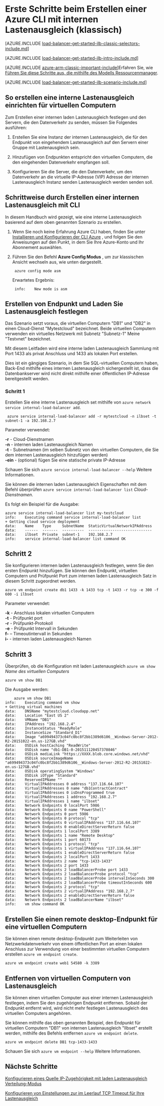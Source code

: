 <properties
   pageTitle="Erstellen Sie eine interne Lastenausgleich mithilfe der Azure CLI im Bereitstellungsmodell klassischen | Microsoft Azure"
   description="Informationen Sie zum Erstellen einer internen Lastenausgleich mithilfe der Azure CLI im Bereitstellungsmodell klassischen"
   services="load-balancer"
   documentationCenter="na"
   authors="sdwheeler"
   manager="carmonm"
   editor=""
   tags="azure-service-management"
/>
<tags
   ms.service="load-balancer"
   ms.devlang="na"
   ms.topic="get-started-article"
   ms.tgt_pltfrm="na"
   ms.workload="infrastructure-services"
   ms.date="02/09/2016"
   ms.author="sewhee" />

# <a name="get-started-creating-an-internal-load-balancer-classic-using-the-azure-cli"></a>Erste Schritte beim Erstellen einer Azure CLI mit internen Lastenausgleich (klassisch)

[AZURE.INCLUDE [load-balancer-get-started-ilb-classic-selectors-include.md](../../includes/load-balancer-get-started-ilb-classic-selectors-include.md)]

[AZURE.INCLUDE [load-balancer-get-started-ilb-intro-include.md](../../includes/load-balancer-get-started-ilb-intro-include.md)]

[AZURE.INCLUDE [azure-arm-classic-important-include](../../includes/learn-about-deployment-models-classic-include.md)]Erfahren Sie, wie [Führen Sie diese Schritte aus, die mithilfe des Modells Ressourcenmanager](load-balancer-get-started-ilb-arm-cli.md).

[AZURE.INCLUDE [load-balancer-get-started-ilb-scenario-include.md](../../includes/load-balancer-get-started-ilb-scenario-include.md)]


## <a name="to-create-an-internal-load-balancer-set-for-virtual-machines"></a>So erstellen eine interne Lastenausgleich einrichten für virtuellen Computern

Zum Erstellen einer internen laden Lastenausgleich festlegen und den Servern, die den Datenverkehr zu senden, müssen Sie Folgendes ausführen:

1. Erstellen Sie eine Instanz der internen Lastenausgleich, die für den Endpunkt von eingehendem Lastenausgleich auf den Servern einer Gruppe mit Lastenausgleich sein.

1. Hinzufügen von Endpunkten entspricht den virtuellen Computern, die den eingehenden Datenverkehr empfangen soll.

1. Konfigurieren Sie die Server, die den Datenverkehr, um den Datenverkehr an die virtuelle IP-Adresse (VIP) Adresse der internen Lastenausgleich Instanz senden Lastenausgleich werden senden soll.

## <a name="step-by-step-creating-an-internal-load-balancer-using-cli"></a>Schrittweise durch Erstellen einer internen Lastenausgleich mit CLI

In diesem Handbuch wird gezeigt, wie eine interne Lastenausgleich basierend auf dem oben genannten Szenario zu erstellen.

1. Wenn Sie noch keine Erfahrung Azure CLI haben, finden Sie unter [Installieren und Konfigurieren der CLI Azure](../../articles/xplat-cli-install.md) , und folgen Sie den Anweisungen auf den Punkt, in dem Sie Ihre Azure-Konto und Ihr Abonnement auswählen.

2. Führen Sie den Befehl **Azure Config Modus** , um zur klassischen Ansicht wechseln aus, wie unten dargestellt.

        azure config mode asm

    Erwartetes Ergebnis:

        info:    New mode is asm


## <a name="create-endpoint-and-load-balancer-set"></a>Erstellen von Endpunkt und Laden Sie Lastenausgleich festlegen

Das Szenario setzt voraus, die virtuellen Computern "DB1" und "DB2" in einen Cloud-Dienst "Mytestcloud" bezeichnet. Beide virtuellen Computern verwenden ein virtuelles Netzwerk mit Subnetz "Subnetz-1" Meine "Testvnet" bezeichnet.

Mit diesem Leitfaden wird eine interne laden Lastenausgleich Sammlung mit Port 1433 als privat Anschluss und 1433 als lokalen Port erstellen.

Dies ist ein gängiges Szenario, in dem Sie SQL-virtuellen Computern haben, Back-End mithilfe eines internen Lastenausgleich sichergestellt ist, dass die Datenbankserver wird nicht direkt mithilfe einer öffentlichen IP-Adresse bereitgestellt werden.


### <a name="step-1"></a>Schritt 1

Erstellen Sie eine interne Lastenausgleich set mithilfe von `azure network service internal-load-balancer add`.

     azure service internal-load-balancer add -r mytestcloud -n ilbset -t subnet-1 -a 192.168.2.7

Parameter verwendet:

**-r** - Cloud-Dienstnamen<BR>
**-n** - internen laden Lastenausgleich Namen<BR>
**-t** - Subnetnamen (im selben Subnetz von den virtuellen Computern, die Sie dem internen Lastenausgleich hinzufügen werden)<BR>
**-ein** - (optional) fügen Sie eine statische private IP-Adresse<BR>

Schauen Sie sich `azure service internal-load-balancer --help` Weitere Informationen.

Sie können die internen laden Lastenausgleich Eigenschaften mit dem Befehl überprüfen `azure service internal-load-balancer list` *Cloud-Dienstnamen*.

Es folgt ein Beispiel für die Ausgabe:

    azure service internal-load-balancer list my-testcloud
    info:    Executing command service internal-load-balancer list
    + Getting cloud service deployment
    data:    Name    Type     SubnetName  StaticVirtualNetworkIPAddress
    data:    ------  -------  ----------  -----------------------------
    data:    ilbset  Private  subnet-1    192.168.2.7
    info:    service internal-load-balancer list command OK


## <a name="step-2"></a>Schritt 2

Sie konfigurieren internen laden Lastenausgleich festlegen, wenn Sie den ersten Endpunkt hinzufügen. Sie können den Endpunkt, virtuellen Computern und Prüfpunkt Port zum internen laden Lastenausgleich Satz in diesem Schritt zugeordnet werden.

    azure vm endpoint create db1 1433 -k 1433 tcp -t 1433 -r tcp -e 300 -f 600 -i ilbset

Parameter verwendet:

**-k** - Anschluss lokalen virtuellen Computern<BR>
**-t** - Prüfpunkt port<BR>
**-r** - Prüfpunkt-Protokoll<BR>
**-e** - Prüfpunkt Intervall in Sekunden<BR>
**f-** – Timeoutintervall in Sekunden <BR>
**i-** - internen laden Lastenausgleich Namen <BR>


## <a name="step-3"></a>Schritt 3

Überprüfen, ob die Konfiguration mit laden Lastenausgleich `azure vm show` *Name des virtuellen Computers*

    azure vm show DB1

Die Ausgabe werden:

        azure vm show DB1
    info:    Executing command vm show
    + Getting virtual machines
    data:    DNSName "mytestcloud.cloudapp.net"
    data:    Location "East US 2"
    data:    VMName "DB1"
    data:    IPAddress "192.168.2.4"
    data:    InstanceStatus "ReadyRole"
    data:    InstanceSize "Standard_D1"
    data:    Image "a699494373c04fc0bc8f2bb1389d6106__Windows-Server-2012-R2-20151022-en.us-127GB.vhd"
    data:    OSDisk hostCaching "ReadWrite"
    data:    OSDisk name "db1-DB1-0-201511120457370846"
    data:    OSDisk mediaLink "https://XXXX.blob.core.windows.net/vhd"
    data:    OSDisk sourceImageName "a699494373c04fc0bc8f2bb1389d6106__Windows-Server-2012-R2-20151022-en.us-127GB.vhd"
    data:    OSDisk operatingSystem "Windows"
    data:    OSDisk iOType "Standard"
    data:    ReservedIPName ""
    data:    VirtualIPAddresses 0 address "137.116.64.107"
    data:    VirtualIPAddresses 0 name "db1ContractContract"
    data:    VirtualIPAddresses 0 isDnsProgrammed true
    data:    VirtualIPAddresses 1 address "192.168.2.7"
    data:    VirtualIPAddresses 1 name "ilbset"
    data:    Network Endpoints 0 localPort 5986
    data:    Network Endpoints 0 name "PowerShell"
    data:    Network Endpoints 0 port 5986
    data:    Network Endpoints 0 protocol "tcp"
    data:    Network Endpoints 0 virtualIPAddress "137.116.64.107"
    data:    Network Endpoints 0 enableDirectServerReturn false
    data:    Network Endpoints 1 localPort 3389
    data:    Network Endpoints 1 name "Remote Desktop"
    data:    Network Endpoints 1 port 60173
    data:    Network Endpoints 1 protocol "tcp"
    data:    Network Endpoints 1 virtualIPAddress "137.116.64.107"
    data:    Network Endpoints 1 enableDirectServerReturn false
    data:    Network Endpoints 2 localPort 1433
    data:    Network Endpoints 2 name "tcp-1433-1433"
    data:    Network Endpoints 2 port 1433
    data:    Network Endpoints 2 loadBalancerProbe port 1433
    data:    Network Endpoints 2 loadBalancerProbe protocol "tcp"
    data:    Network Endpoints 2 loadBalancerProbe intervalInSeconds 300
    data:    Network Endpoints 2 loadBalancerProbe timeoutInSeconds 600
    data:    Network Endpoints 2 protocol "tcp"
    data:    Network Endpoints 2 virtualIPAddress "192.168.2.7"
    data:    Network Endpoints 2 enableDirectServerReturn false
    data:    Network Endpoints 2 loadBalancerName "ilbset"
    info:    vm show command OK


## <a name="create-a-remote-desktop-endpoint-for-a-virtual-machine"></a>Erstellen Sie einen remote desktop-Endpunkt für eine virtuellen Computern

Sie können einen remote desktop-Endpunkt zum Weiterleiten von Netzwerkdatenverkehr von einem öffentlichen Port an einen lokalen Anschluss zur Verwendung von einer bestimmten virtuellen Computern erstellen `azure vm endpoint create`.

    azure vm endpoint create web1 54580 -k 3389


## <a name="remove-virtual-machine-from-load-balancer"></a>Entfernen von virtuellen Computern von Lastenausgleich

Sie können einen virtuellen Computer aus einer internen Lastenausgleich festlegen, indem Sie den zugehörigen Endpunkt entfernen. Sobald der Endpunkt entfernt wird, wird nicht mehr festlegen Lastenausgleich des virtuellen Computers angehören.

 Sie können mithilfe das oben genannten Beispiel, den Endpunkt für virtuellen Computern "DB1" von internen Lastenausgleich "Ilbset" erstellt werden, mithilfe des Befehls entfernen `azure vm endpoint delete`.

    azure vm endpoint delete DB1 tcp-1433-1433


Schauen Sie sich `azure vm endpoint --help` Weitere Informationen.


## <a name="next-steps"></a>Nächste Schritte

[Konfigurieren eines Quelle IP-Zugehörigkeit mit laden Lastenausgleich Verteilung-Modus](load-balancer-distribution-mode.md)

[Konfigurieren von Einstellungen zur im Leerlauf TCP Timeout für Ihre Lastenausgleich](load-balancer-tcp-idle-timeout.md)